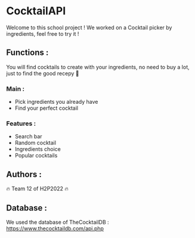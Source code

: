 # CocktailAPI

Welcome to this school project ! We worked on a Cocktail picker by ingredients, feel free to try it !


## Functions :

You will find cocktails to create with your ingredients, no need to buy a lot, just to find the good recepy :tada:

### Main : 

- Pick ingredients you already have
- Find your perfect cocktail

### Features :

- Search bar
- Random cocktail
- Ingredients choice
- Popular cocktails


## Authors :

:fire: Team 12 of H2P2022 :fire:

## Database :

We used the database of TheCocktailDB : https://www.thecocktaildb.com/api.php

